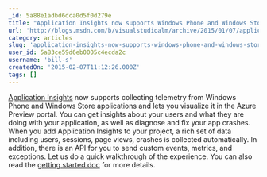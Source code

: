 ```yaml
---
_id: 5a88e1adbd6dca0d5f0d279e
title: "Application Insights now supports Windows Phone and Windows Store applications"
url: 'http://blogs.msdn.com/b/visualstudioalm/archive/2015/01/07/application-insights-now-supports-windows-phone-and-windows-store-applications.aspx'
category: articles
slug: 'application-insights-now-supports-windows-phone-and-windows-store-applications'
user_id: 5a83ce59d6eb0005c4ecda2c
username: 'bill-s'
createdOn: '2015-02-07T11:12:26.000Z'
tags: []
---
```


<a title="http://azure.microsoft.com/services/application-insights/" href="http://blogs.msdn.com/controlpanel/blogs/posteditor.aspx/Application%20Insights">Application Insights</a> now supports collecting telemetry from Windows Phone and Windows Store applications and lets you visualize it in the Azure Preview portal. You can get insights about your users and what they are doing with your application, as well as diagnose and fix your app crashes. When you add Application Insights to your project, a rich set of data including users, sessions, page views, crashes is collected automatically. In addition, there is an API for you to send custom events, metrics, and exceptions. Let us do a quick walkthrough of the experience. You can also read the <a href="http://go.microsoft.com/fwlink/?LinkID=506944">getting started doc</a> for more details.
